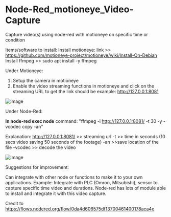 # Node-Red_motioneye_Video-Capture
Capture video(s) using node-red with motioneye on specific time or condition

Items/software to install:
Install motioneye: link >> https://github.com/motioneye-project/motioneye/wiki/Install-On-Debian
Install ffmpeg >> sudo apt install -y ffmpeg

Under Motioneye:
1) Setup the camera in motioneye
2) Enable the video streaming functions in motioneye and click on the streaming URL to get the link should be example: http://127.0.0.1:8081

![image](https://github.com/ChuaYS1025/Node-Red_motioneye_Video-Capture/assets/106689692/d1f1dba5-d152-4031-a9e9-bb378c7cc433)

Under Node-Red:

**In node-red exec node**
command:
"ffmpeg -i http://127.0.0.1:8081/ -t 30 -y -vcodec copy -an" 

Explanation:
http://127.0.0.1:8081/ >> streaming url
-t >> time in seconds (10 secs video saving 50 seconds of the footage)
-an >>save location of the file 
-vcodec >> decode the video

![image](https://github.com/ChuaYS1025/Node-Red_motioneye_Video-Capture/assets/106689692/3bc66b75-b15b-4e39-b96c-dd242ff0f7f1)

Suggestions for improvement:

Can integrate with other node or functions to make it to your own applications. 
Example:
Integrate with PLC (Omron, Mitsubishi), sensor to capture specific time video and durations.
Node-red has lots of module able to install and integrate it with this video capture.

Credit to https://flows.nodered.org/flow/0da4d606575df13700461400178aca4e 



